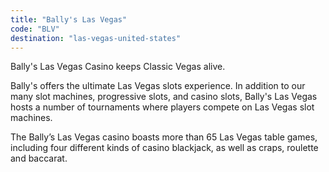 ```yaml
---
title: "Bally's Las Vegas"
code: "BLV"
destination: "las-vegas-united-states"
---
```


Bally's Las Vegas Casino keeps Classic Vegas alive.

Bally's offers the ultimate Las Vegas slots experience. In addition to our many slot machines, progressive slots, and casino slots, Bally's Las Vegas hosts a number of tournaments where players compete on Las Vegas slot machines.

The Bally’s Las Vegas casino boasts more than 65 Las Vegas table games, including four different kinds of casino blackjack, as well as craps, roulette and baccarat.
  